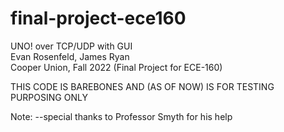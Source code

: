 # final-project-ece160
UNO! over TCP/UDP with GUI  
Evan Rosenfeld, James Ryan  
Cooper Union, Fall 2022
(Final Project for ECE-160)

THIS CODE IS BAREBONES AND (AS OF NOW) IS FOR TESTING PURPOSING ONLY


Note:
  --special thanks to Professor Smyth for his help
